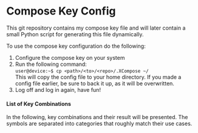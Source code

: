 # Compose Key Config
This git repository contains my compose key file and will later contain a small Python script for generating this file dynamically.

To use the compose key configuration do the following:
1. Configure the compose key on your system
2. Run the following command: <br>
`user@device:~$ cp <path>/<to>/<repo>/.XCompose ~/`<br>
This will copy the config file to your home directory. If you made a config file earlier, be sure to back it up, as it will be overwritten.
3. Log off and log in again, have fun!

#### List of Key Combinations
In the following, key combinations and their result will be presented. The symbols are separated into categories that roughly match their use cases.
